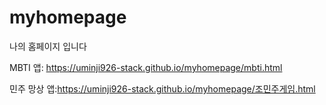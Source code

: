 # myhomepage
나의 홈페이지 입니다

MBTI 앱: https://uminji926-stack.github.io/myhomepage/mbti.html

민주 망상 앱:https://uminji926-stack.github.io/myhomepage/조민주게임.html
